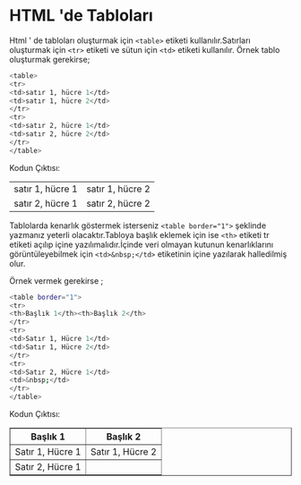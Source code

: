 # HTML 'de Tabloları

Html ' de tabloları oluşturmak için `<table>` etiketi kullanılır.Satırları oluşturmak için `<tr>` etiketi ve sütun için `<td>` etiketi kullanılır.
Örnek tablo oluşturmak gerekirse;
```sh
<table>
<tr>
<td>satır 1, hücre 1</td>
<td>satır 1, hücre 2</td>
</tr>
<tr>
<td>satır 2, hücre 1</td>
<td>satır 2, hücre 2</td>
</tr>
</table>
```
Kodun Çıktısı:

<table>
<tr>
<td>satır 1, hücre 1</td>
<td>satır 1, hücre 2</td>
</tr>
<tr>
<td>satır 2, hücre 1</td>
<td>satır 2, hücre 2</td>
</tr>
</table>
 
 
Tablolarda kenarlık göstermek isterseniz `<table border="1">` şeklinde yazmanız yeterli olacaktır.Tabloya başlık eklemek için ise `<th>` etiketi tr etiketi açılıp içine yazılımalıdır.İçinde veri olmayan kutunun kenarlıklarını görüntüleyebilmek için `<td>&nbsp;</td>` etiketinin içine yazılarak halledilmiş olur.

Örnek vermek gerekirse ;
```sh
<table border="1">
<tr>
<th>Başlık 1</th><th>Başlık 2</th>
</tr>
<tr>
<td>Satır 1, Hücre 1</td>
<td>Satır 1, Hücre 2</td>
</tr>
<tr>
<td>Satır 2, Hücre 1</td>
<td>&nbsp;</td>
</tr>
</table>
```

Kodun Çıktısı:

<table border="1">
<tr>
<th>Başlık 1</th><th>Başlık 2</th>
</tr>
<tr>
<td>Satır 1, Hücre 1</td>
<td>Satır 1, Hücre 2</td>
</tr>
<tr>
<td>Satır 2, Hücre 1</td>
<td>&nbsp;</td>
</tr>
</table>


